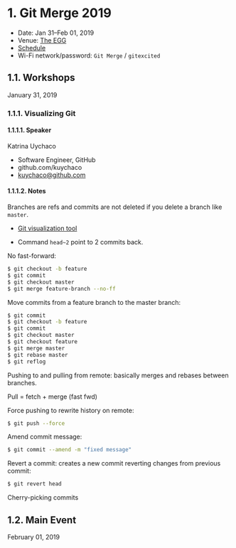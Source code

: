 # 1. Git Merge 2019

- Date: Jan 31–Feb 01, 2019
- Venue: [The EGG](https://goo.gl/maps/uKWqWu5V3sF2)
- [Schedule](https://git-merge.com/#schedule)
- Wi-Fi network/password: `Git Merge` / `gitexcited`

## 1.1. Workshops

January 31, 2019

### 1.1.1. Visualizing Git

#### 1.1.1.1. Speaker

Katrina Uychaco

- Software Engineer, GitHub
- github.com/kuychaco
- kuychaco@github.com

#### 1.1.1.2. Notes

Branches are refs and commits are not deleted if you delete a branch like `master`.

- [Git visualization tool](https://git-school.github.io/visualizing-git/)

- Command `head~2` point to 2 commits back.

No fast-forward:

```bash
$ git checkout -b feature
$ git commit
$ git checkout master
$ git merge feature-branch --no-ff
```

Move commits from a feature branch to the master branch:

```bash
$ git commit
$ git checkout -b feature
$ git commit
$ git checkout master
$ git checkout feature
$ git merge master
$ git rebase master
$ git reflog
```

Pushing to and pulling from remote: basically merges and rebases between branches.

Pull = fetch + merge (fast fwd)

Force pushing to rewrite history on remote:

```bash
$ git push --force
```

Amend commit message:

```bash
$ git commit --amend -m "fixed message"
```

Revert a commit: creates a new commit reverting changes from previous commit:

```bash
$ git revert head
```

Cherry-picking commits

## 1.2. Main Event

February 01, 2019
